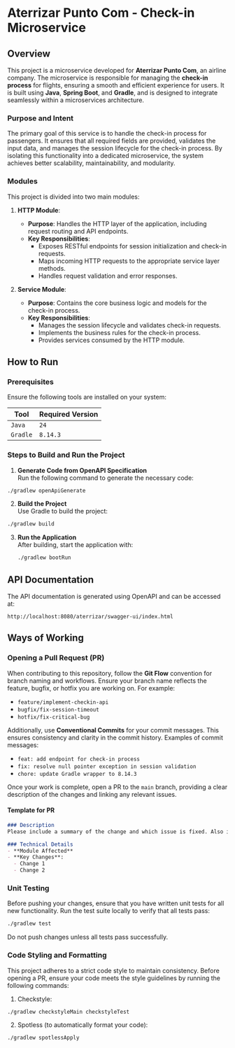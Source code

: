 # Aterrizar Punto Com - Check-in Microservice

## Overview

This project is a microservice developed for **Aterrizar Punto Com**, an airline company. The microservice is responsible for managing the **check-in process** for flights, ensuring a smooth and efficient experience for users. It is built using **Java**, **Spring Boot**, and **Gradle**, and is designed to integrate seamlessly within a microservices architecture.

### Purpose and Intent

The primary goal of this service is to handle the check-in process for passengers. It ensures that all required fields are provided, validates the input data, and manages the session lifecycle for the check-in process. By isolating this functionality into a dedicated microservice, the system achieves better scalability, maintainability, and modularity.

### Modules

This project is divided into two main modules:

1. **HTTP Module**:
    - **Purpose**: Handles the HTTP layer of the application, including request routing and API endpoints.
    - **Key Responsibilities**:
        - Exposes RESTful endpoints for session initialization and check-in requests.
        - Maps incoming HTTP requests to the appropriate service layer methods.
        - Handles request validation and error responses.

2. **Service Module**:
    - **Purpose**: Contains the core business logic and models for the check-in process.
    - **Key Responsibilities**:
        - Manages the session lifecycle and validates check-in requests.
        - Implements the business rules for the check-in process.
        - Provides services consumed by the HTTP module.

## How to Run

### Prerequisites
Ensure the following tools are installed on your system:

| Tool           | Required Version |
|----------------|------------------|
| `Java`         | `24`     |
| `Gradle`       | `8.14.3` |

### Steps to Build and Run the Project

1. **Generate Code from OpenAPI Specification**  
   Run the following command to generate the necessary code:
```bash
./gradlew openApiGenerate
```

2. **Build the Project**  
   Use Gradle to build the project:
```bash  
./gradlew build
```

3. **Run the Application**  
   After building, start the application with:
   ```bash
   ./gradlew bootRun
   ```
## API Documentation

The API documentation is generated using OpenAPI and can be accessed at:
```
http://localhost:8080/aterrizar/swagger-ui/index.html
```

## Ways of Working

### Opening a Pull Request (PR)

When contributing to this repository, follow the **Git Flow** convention for branch naming and workflows. Ensure your branch name reflects the feature, bugfix, or hotfix you are working on. For example:
- `feature/implement-checkin-api`
- `bugfix/fix-session-timeout`
- `hotfix/fix-critical-bug`

Additionally, use **Conventional Commits** for your commit messages. This ensures consistency and clarity in the commit history. Examples of commit messages:
- `feat: add endpoint for check-in process`
- `fix: resolve null pointer exception in session validation`
- `chore: update Gradle wrapper to 8.14.3`

Once your work is complete, open a PR to the `main` branch, providing a clear description of the changes and linking any relevant issues.

#### Template for PR
```markdown
### Description
Please include a summary of the change and which issue is fixed. Also include relevant motivation and context. List any dependencies that are required for this change.

### Technical Details
- **Module Affected**
- **Key Changes**:
  - Change 1
  - Change 2
```

### Unit Testing

Before pushing your changes, ensure that you have written unit tests for all new functionality. Run the test suite locally to verify that all tests pass:
```bash
./gradlew test
```
Do not push changes unless all tests pass successfully.

### Code Styling and Formatting 


This project adheres to a strict code style to maintain consistency. Before opening a PR, ensure your code meets the style guidelines by running the following commands:

1. Checkstyle:
```bash
./gradlew checkstyleMain checkstyleTest
```

2. Spotless (to automatically format your code):
```bash
./gradlew spotlessApply
```